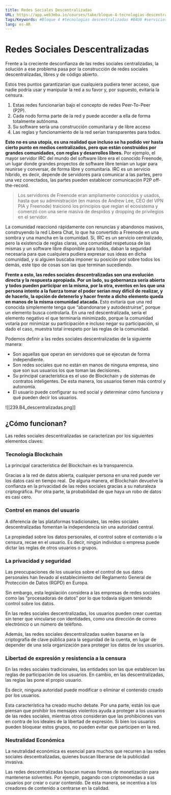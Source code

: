 ```yaml
---
title: Redes Sociales Descentralizadas
URL: https://app.web3mba.io/courses/take/bloque-4-tecnologias-descentralizadas/texts/36812048-u8-02-redes-sociales-descentralizadas
Tags/Keywords: #Bloque 4 #tecnologias descentralizadas #B4U8 #servicios sociales descentralizados #Redes Sociales Descentralizadas
lang: es-AR
---
```

# Redes Sociales Descentralizadas
Frente a la creciente desconfianza de las redes sociales centralizadas, la solución a ese problema pasa por la construcción de redes sociales descentralizadas, libres y de código abierto.

Estos tres puntos garantizarían que cualquiera pudiera tener acceso, que nadie podría usar y manipular la red a su favor y, por supuesto, evitaría la censura. 

1. Estas redes funcionarían bajo el concepto de redes Peer-To-Peer (P2P). 
2. Cada nodo forma parte de la red y puede acceder a ella de forma totalmente autónoma. 
3. Su software sería una construcción comunitaria y de libre acceso
4. Las reglas y funcionamiento de la red serían transparentes para todos.

**Esto no es una utopía, es una realidad que incluso se ha podido ver hasta cierto punto en medios centralizados, pero que están construidos por grandes comunidades, con reglas y desarrollos libres.** Por ejemplo, el mayor servidor IRC del mundo del software libre era el conocido Freenode, un lugar donde grandes proyectos de software libre tenían un lugar para reunirse y conversar, de forma libre y comunitaria. IRC es un servicio híbrido, es decir, depende de servidores para comunicar a las partes, pero una vez conectados, las partes pueden establecer comunicación P2P off-the-record. 

> Los servidores de Freenode eran ampliamente conocidos y usados, hasta que su administración (en manos de Andrew Lee, CEO del VPN PIA y Freenode) traicionó los principios que regían el ecosistema y comenzó con una serie masiva de despidos y dropping de privilegios en el servidor. 

La comunidad reaccionó rápidamente con renuncias y abandonos masivos, construyendo la red Libera Chat, lo que ha convertido a Freenode en una sombra y una mancha en la comunidad. Si, IRC es un servicio centralizado, pero la existencia de reglas claras, una comunidad respetuosa de las mismas y un software libre disponible para todos, daban la seguridad necesaria para que cualquiera pudiera expresar sus ideas en dicha comunidad, y si alguien buscaba imponer su posición por sobre todos los demás, este tipo de cosas son las que terminan sucediendo. 

**Frente a esto, las redes sociales descentralizadas son una evolución directa y la respuesta apropiada. Por un lado, su gobernanza sería abierta y todos pueden participar en la misma, por la otra, eventos en los que una persona intente a la fuerza tomar el poder serían muy difícil de realizar, y de hacerlo, la opción de detenerlo y hacer frente a dicho elemento queda en manos de la misma comunidad atacada.** Esto evitaría que una red conocida simplemente tenga que “abandonarse y autodestruirse”, porque un elemento busca controlarla. En una red descentralizada, sería el elemento negativo el que terminaría minimizado, porque la comunidad votaría por minimizar su participación e incluso negar su participación, si dado el caso, muestra total irrespeto por las reglas de la comunidad. 

Podemos definir a las redes sociales descentralizadas de la siguiente manera:
- Son aquellas que operan en servidores que se ejecutan de forma independiente. 
- Son redes sociales que no están en manos de ninguna empresa, sino que son sus usuarios los que toman las decisiones.
- Su principal característica es el uso de Blockchain y de sistemas de contratos inteligentes. De esta manera, los usuarios tienen más control y autonomía. 
- El usuario puede configurar su red social y determinar cómo funciona y qué pueden decir los usuarios.  
 
![[239.B4_descentralizadas.png]]

## ¿Cómo funcionan?
Las redes sociales descentralizadas se caracterizan por los siguientes elementos claves:

### Tecnología Blockchain
La principal característica del Blockchain es la transparencia. 

Gracias a la red de datos abierta, cualquier persona en una red puede ver los datos casi en tiempo real.  De alguna manera, el Blockchain devuelve la confianza en la privacidad de las redes sociales gracias a su naturaleza criptográfica. Por otra parte, la probabilidad de que haya un robo de datos es casi cero.

### Control en manos del usuario
A diferencia de las plataformas tradicionales, las redes sociales descentralizadas fomentan la independencia sin una autoridad central.  

La propiedad sobre los datos personales, el control sobre el contenido o la censura, recae en el usuario. Es decir, ningún individuo o empresa puede dictar las reglas de otros usuarios o grupos. 

### La privacidad y seguridad
Las preocupaciones de los usuarios sobre el control de sus datos personales han llevado al establecimiento del Reglamento General de Protección de Datos (RGPD) en Europa. 

Sin embargo, esta legislación considera a las empresas de redes sociales como las “procesadoras de datos” por lo que todavía siguen teniendo control sobre los datos.

En las redes sociales descentralizadas, los usuarios pueden crear cuentas sin tener que vincularse con identidades, como una dirección de correo electrónico o un número de teléfono. 

Además, las redes sociales descentralizadas suelen basarse en la criptografía de clave pública para la seguridad de la cuenta, en lugar de depender de una sola organización para proteger los datos de los usuarios.

### Libertad de expresión y resistencia a la censura
En las redes sociales tradicionales, las entidades son las que establecen las reglas de participación de los usuarios. En cambio, en las descentralizadas, las reglas las pone el propio usuario.

Es decir, ninguna autoridad puede modificar o eliminar el contenido creado por los usuarios.

Esta característica ha creado mucho debate. Por una parte, están los que piensan que prohibir los mensajes violentos ayuda a proteger a los usuarios de las redes sociales, mientras otros consideran que las prohibiciones van en contra de los ideales de la libertad de expresión. Si bien los usuarios pueden bloquear estos grupos, no pueden evitar que participen en la red.

### Neutralidad Económica
La neutralidad económica es esencial para muchos que recurren a las redes sociales descentralizadas, quienes buscan liberarse de la publicidad invasiva.

Las redes descentralizadas buscan nuevas formas de monetización para mantenerse solventes. Por ejemplo, pagando con criptomonedas a sus usuarios por crear o curar contenido. De esta manera, se incentiva a los creadores de contenido a centrarse en la calidad.